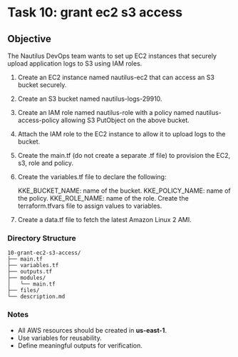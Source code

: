 # Task 10: grant ec2 s3 access

## Objective
The Nautilus DevOps team wants to set up EC2 instances that securely upload application logs to S3 using IAM roles.

1) Create an EC2 instance named nautilus-ec2 that can access an S3 bucket securely. 
2) Create an S3 bucket named nautilus-logs-29910. 
3) Create an IAM role named nautilus-role with a policy named nautilus-access-policy allowing S3 PutObject on the above bucket. 
4) Attach the IAM role to the EC2 instance to allow it to upload logs to the bucket. 
5) Create the main.tf (do not create a separate .tf file) to provision the EC2, s3, role and policy. 
6) Create the variables.tf file to declare the following:

    KKE_BUCKET_NAME: name of the bucket.
    KKE_POLICY_NAME: name of the policy.
    KKE_ROLE_NAME: name of the role.
    Create the terraform.tfvars file to assign values to variables. 

7) Create a data.tf file to fetch the latest Amazon Linux 2 AMI.



### Directory Structure
```
10-grant-ec2-s3-access/
├── main.tf
├── variables.tf
├── outputs.tf
├── modules/
│   └── main.tf
├── files/
└── description.md
```

### Notes
- All AWS resources should be created in **us-east-1**.
- Use variables for reusability.
- Define meaningful outputs for verification.
